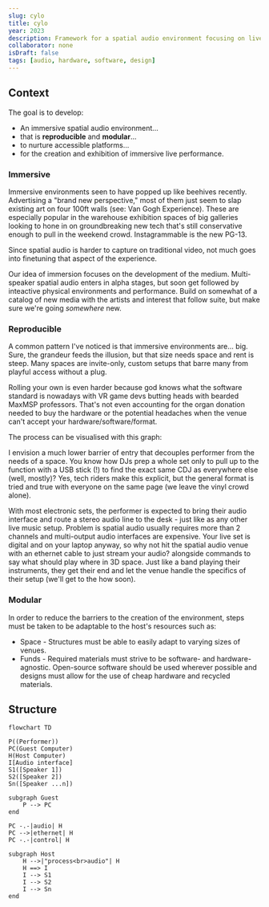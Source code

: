 ```yaml
---
slug: cylo
title: cylo
year: 2023
description: Framework for a spatial audio environment focusing on live performance, ease of access, and reproducibility.
collaborator: none
isDraft: false
tags: [audio, hardware, software, design]
---
```


## Context

The goal is to develop:

- An immersive spatial audio environment...
- that is **reproducible** and **modular**...
- to nurture accessible platforms...
- for the creation and exhibition of immersive live performance.

### Immersive

Immersive environments seen to have popped up like beehives recently. Advertising a "brand new perspective," most of them just seem to slap existing art on four 100ft walls (see: Van Gogh Experience). These are especially popular in the warehouse exhibition spaces of big galleries looking to hone in on groundbreaking new tech that's still conservative enough to pull in the weekend crowd. Instagrammable is the new PG-13.

Since spatial audio is harder to capture on traditional video, not much goes into finetuning that aspect of the experience.

Our idea of immersion focuses on the development of the medium. Multi-speaker spatial audio enters in alpha stages, but soon get followed by inteactive physical environments and performance. Build on somewhat of a catalog of new media with the artists and interest that follow suite, but make sure we're going _somewhere_ new.

### Reproducible

A common pattern I've noticed is that immersive environments are... big. Sure, the grandeur feeds the illusion, but that size needs space and rent is steep. Many spaces are invite-only, custom setups that barre many from playful access without a plug.

Rolling your own is even harder because god knows what the software standard is nowadays with VR game devs butting heads with bearded MaxMSP professors. That's not even accounting for the organ donation needed to buy the hardware or the potential headaches when the venue can't accept your hardware/software/format.

The process can be visualised with this graph:

I envision a much lower barrier of entry that decouples performer from the needs of a space. You know how DJs prep a whole set only to pull up to the function with a USB stick (!) to find the exact same CDJ as everywhere else (well, mostly)? Yes, tech riders make this explicit, but the general format is tried and true with everyone on the same page (we leave the vinyl crowd alone).

With most electronic sets, the performer is expected to bring their audio interface and route a stereo audio line to the desk - just like as any other live music setup. Problem is spatial audio usually requires more than 2 channels and multi-output audio interfaces are expensive. Your live set is digital and on your laptop anyway, so why not hit the spatial audio venue with an ethernet cable to just stream your audio? alongside commands to say what should play where in 3D space. Just like a band playing their instruments, they get their end and let the venue handle the specifics of their setup (we'll get to the how soon).

### Modular

In order to reduce the barriers to the creation of the environment, steps must be taken to be adaptable to the host's resources such as:

- Space - Structures must be able to easily adapt to varying sizes of venues.
- Funds - Required materials must strive to be software- and hardware-agnostic. Open-source software should be used wherever possible and designs must allow for the use of cheap hardware and recycled materials.

## Structure

```mermaid
flowchart TD

P((Performer))
PC(Guest Computer)
H(Host Computer)
I[Audio interface]
S1([Speaker 1])
S2([Speaker 2])
Sn([Speaker ...n])

subgraph Guest
	P --> PC
end

PC -.-|audio| H
PC -->|ethernet| H
PC -.-|control| H

subgraph Host
	H -->|"process<br>audio"| H
	H ==> I
	I --> S1
	I --> S2
	I --> Sn
end

```
